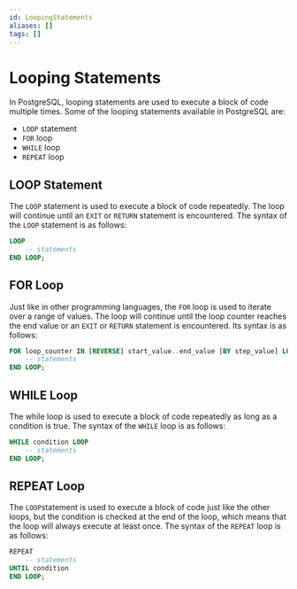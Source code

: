 ```yaml
---
id: LoopingStatements
aliases: []
tags: []
---
```


# Looping Statements

In PostgreSQL, looping statements are used to execute a block of code multiple times. Some of the looping statements available in PostgreSQL are:
- `LOOP` statement
- `FOR` loop
- `WHILE` loop
- `REPEAT` loop

## LOOP Statement

The `LOOP` statement is used to execute a block of code repeatedly. The loop will continue until an `EXIT` or `RETURN` statement is encountered. The syntax of the `LOOP` statement is as follows:

```sql
LOOP
    -- statements
END LOOP;
```

## FOR Loop

Just like in other programming languages, the `FOR` loop is used to iterate over a range of values. The loop will continue until the loop counter reaches the end value or an `EXIT` or `RETURN` statement is encountered. Its syntax is as follows:

```sql
FOR loop_counter IN [REVERSE] start_value..end_value [BY step_value] LOOP
    -- statements
END LOOP;
```

## WHILE Loop

The while loop is used to execute a block of code repeatedly as long as a condition is true. The syntax of the `WHILE` loop is as follows:

```sql
WHILE condition LOOP
    -- statements
END LOOP;
```

## REPEAT Loop

The `LOOP`statement is used to execute a block of code just like the other loops, but the condition is checked at the end of the loop, which means that the loop will always execute at least once. The syntax of the `REPEAT` loop is as follows:

```sql
REPEAT
    -- statements
UNTIL condition
END LOOP;
```
